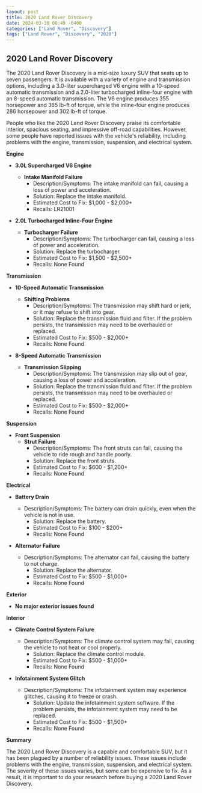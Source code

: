 ```yaml
---
layout: post
title: 2020 Land Rover Discovery
date: 2024-03-30 00:49 -0400
categories: ["Land Rover", "Discovery"]
tags: ["Land Rover", "Discovery", "2020"]
---
```

## 2020 Land Rover Discovery

The 2020 Land Rover Discovery is a mid-size luxury SUV that seats up to seven passengers. It is available with a variety of engine and transmission options, including a 3.0-liter supercharged V6 engine with a 10-speed automatic transmission and a 2.0-liter turbocharged inline-four engine with an 8-speed automatic transmission. The V6 engine produces 355 horsepower and 365 lb-ft of torque, while the inline-four engine produces 286 horsepower and 302 lb-ft of torque.

People who like the 2020 Land Rover Discovery praise its comfortable interior, spacious seating, and impressive off-road capabilities. However, some people have reported issues with the vehicle's reliability, including problems with the engine, transmission, suspension, and electrical system.

**Engine**

* **3.0L Supercharged V6 Engine**
    * **Intake Manifold Failure**
        * Description/Symptoms: The intake manifold can fail, causing a loss of power and acceleration.
        * Solution: Replace the intake manifold.
        * Estimated Cost to Fix: $1,000 - $2,000+
        * Recalls: LR21001

* **2.0L Turbocharged Inline-Four Engine**
    * **Turbocharger Failure**
        * Description/Symptoms: The turbocharger can fail, causing a loss of power and acceleration.
        * Solution: Replace the turbocharger.
        * Estimated Cost to Fix: $1,500 - $2,500+
        * Recalls: None Found

**Transmission**

* **10-Speed Automatic Transmission**
    * **Shifting Problems**
        * Description/Symptoms: The transmission may shift hard or jerk, or it may refuse to shift into gear.
        * Solution: Replace the transmission fluid and filter. If the problem persists, the transmission may need to be overhauled or replaced.
        * Estimated Cost to Fix: $500 - $2,000+
        * Recalls: None Found

* **8-Speed Automatic Transmission**
    * **Transmission Slipping**
        * Description/Symptoms: The transmission may slip out of gear, causing a loss of power and acceleration.
        * Solution: Replace the transmission fluid and filter. If the problem persists, the transmission may need to be overhauled or replaced.
        * Estimated Cost to Fix: $500 - $2,000+
        * Recalls: None Found


**Suspension**

* **Front Suspension**
    * **Strut Failure**
        * Description/Symptoms: The front struts can fail, causing the vehicle to ride rough and handle poorly.
        * Solution: Replace the front struts.
        * Estimated Cost to Fix: $600 - $1,200+
        * Recalls: None Found

**Electrical**

* **Battery Drain**
    * Description/Symptoms: The battery can drain quickly, even when the vehicle is not in use.
        * Solution: Replace the battery.
        * Estimated Cost to Fix: $100 - $200+
        * Recalls: None Found

* **Alternator Failure**
    * Description/Symptoms: The alternator can fail, causing the battery to not charge.
        * Solution: Replace the alternator.
        * Estimated Cost to Fix: $500 - $1,000+
        * Recalls: None Found

**Exterior**

* **No major exterior issues found**

**Interior**

* **Climate Control System Failure**
    * Description/Symptoms: The climate control system may fail, causing the vehicle to not heat or cool properly.
        * Solution: Replace the climate control module.
        * Estimated Cost to Fix: $500 - $1,000+
        * Recalls: None Found

* **Infotainment System Glitch**
    * Description/Symptoms: The infotainment system may experience glitches, causing it to freeze or crash.
        * Solution: Update the infotainment system software. If the problem persists, the infotainment system may need to be replaced.
        * Estimated Cost to Fix: $500 - $1,500+
        * Recalls: None Found

**Summary**

The 2020 Land Rover Discovery is a capable and comfortable SUV, but it has been plagued by a number of reliability issues. These issues include problems with the engine, transmission, suspension, and electrical system. The severity of these issues varies, but some can be expensive to fix. As a result, it is important to do your research before buying a 2020 Land Rover Discovery.
